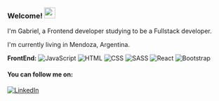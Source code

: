 ### Welcome! <img src="https://media.giphy.com/media/hvRJCLFzcasrR4ia7z/giphy.gif" width="25px">

<p>I'm Gabriel, a Frontend developer studying to be a Fullstack developer. </p> 
<p>I'm currently living in Mendoza, Argentina. </p> 

   **FrontEnd:**
   ![JavaScript](https://img.shields.io/badge/-JavaScript-indigo?style=flat&logo=javascript&logoColor=white)
   ![HTML](https://img.shields.io/badge/-HTML-indigo?style=flat&logo=html&logoColor=white)
   ![CSS](https://img.shields.io/badge/-CSS-indigo?style=flat&logo=css&logoColor=white)
   ![SASS](https://img.shields.io/badge/-SASS-indigo?style=flat&logo=css&logoColor=white)
   ![React](https://img.shields.io/badge/-React-indigo?style=flat&logo=react&logoColor=white)
   ![Bootstrap](https://img.shields.io/badge/-Bootstrap-indigo?style=flat&logo=bootstrap&logoColor=white)


<h4> You can follow me on: </h4>

<p>
  <a href="https://www.linkedin.com/in/gabriel-f-briones/" target="_blank"><img alt="LinkedIn" src="https://img.shields.io/badge/linkedin-%230077B5.svg?&style=for-the-badge&logo=linkedin&logoColor=white" /></a>
</p>

<!--
**Gabriel-Briones/Gabriel-Briones** is a ✨ _special_ ✨ repository because its `README.md` (this file) appears on your GitHub profile.

Here are some ideas to get you started:

- 🔭 I’m currently working on ...
- 🌱 I’m currently learning ...
- 👯 I’m looking to collaborate on ...
- 🤔 I’m looking for help with ...
- 💬 Ask me about ...
- 📫 How to reach me: ...
- 😄 Pronouns: ...
- ⚡ Fun fact: ...
-->
